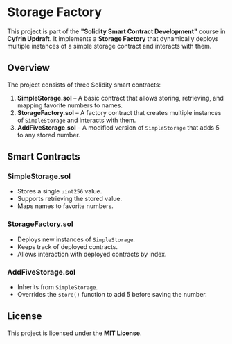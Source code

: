 # Storage Factory

This project is part of the **"Solidity Smart Contract Development"** course in **Cyfrin Updraft**. It implements a **Storage Factory** that dynamically deploys multiple instances of a simple storage contract and interacts with them.

## Overview
The project consists of three Solidity smart contracts:

1. **SimpleStorage.sol** – A basic contract that allows storing, retrieving, and mapping favorite numbers to names.
2. **StorageFactory.sol** – A factory contract that creates multiple instances of `SimpleStorage` and interacts with them.
3. **AddFiveStorage.sol** – A modified version of `SimpleStorage` that adds 5 to any stored number.

## Smart Contracts
### SimpleStorage.sol
- Stores a single `uint256` value.
- Supports retrieving the stored value.
- Maps names to favorite numbers.

### StorageFactory.sol
- Deploys new instances of `SimpleStorage`.
- Keeps track of deployed contracts.
- Allows interaction with deployed contracts by index.

### AddFiveStorage.sol
- Inherits from `SimpleStorage`.
- Overrides the `store()` function to add 5 before saving the number.

## License
This project is licensed under the **MIT License**.
